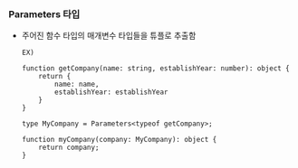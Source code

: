 ### Parameters 타입
- 주어진 함수 타입의 매개변수 타입들을 튜플로 추출함

    ~~~
    EX)
  
    function getCompany(name: string, establishYear: number): object {
        return {
            name: name,
            establishYear: establishYear
        }
    }

    type MyCompany = Parameters<typeof getCompany>;

    function myCompany(company: MyCompany): object {
        return company;
    }
    ~~~